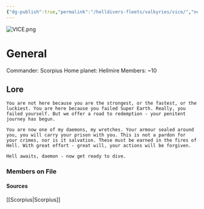 ```yaml
---
{"dg-publish":true,"permalink":"/helldivers-fleets/valkyries/vice/","noteIcon":"","created":"2024-04-02T21:22:07.599+02:00","updated":"2024-04-02T21:58:59.665+02:00"}
---
```


![VICE.png](/img/user/Images/VICE.png)
# General
Commander: Scorpius
Home planet: Hellmire
Members: ~10

## Lore
`You are not here because you are the strongest, or the fastest, or the luckiest. You are here because you failed Super Earth. Really, you failed yourself. But we offer a road to redemption - your penitent journey has begun.` 

`You are now one of my daemons, my wretches. Your armour sealed around you, you will carry your prison with you. This is not a pardon for your crimes, nor is it salvation. These must be earned in the fires of Hell. With great effort - great will, your actions will be forgiven.` 

`Hell awaits, daemon - now get ready to dive.`

### Members on File

#### Sources
[[Scorpius\|Scorpius]]
